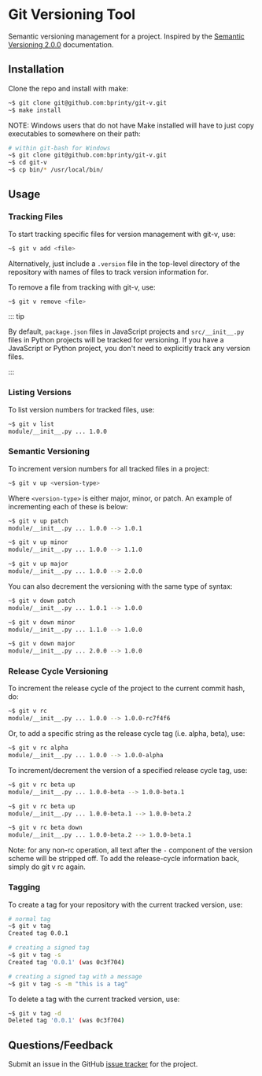 # Git Versioning Tool

Semantic versioning management for a project. Inspired by the [Semantic Versioning 2.0.0](http://semver.org/) documentation.


## Installation

Clone the repo and install with make:

```bash
~$ git clone git@github.com:bprinty/git-v.git
~$ make install
```

NOTE: Windows users that do not have Make installed will have to just copy executables to somewhere on their path:

```bash
# within git-bash for Windows
~$ git clone git@github.com:bprinty/git-v.git
~$ cd git-v
~$ cp bin/* /usr/local/bin/
```


## Usage

### Tracking Files

To start tracking specific files for version management with git-v, use:

```bash
~$ git v add <file>
```

Alternatively, just include a ```.version``` file in the top-level directory of the repository with names of files to track version information for.

To remove a file from tracking with git-v, use:

```bash
~$ git v remove <file>
```

::: tip

By default, `package.json` files in JavaScript projects and `src/__init__.py` files in Python projects will be tracked for versioning. If you have a JavaScript or Python project, you don't need to explicitly track any version files.

:::

### Listing Versions

To list version numbers for tracked files, use:

```bash
~$ git v list
module/__init__.py ... 1.0.0
```

### Semantic Versioning

To increment version numbers for all tracked files in a project:

```bash
~$ git v up <version-type>
```

Where ```<version-type>``` is either major, minor, or patch. An example of incrementing each of these is below:

```bash
~$ git v up patch
module/__init__.py ... 1.0.0 --> 1.0.1

~$ git v up minor
module/__init__.py ... 1.0.0 --> 1.1.0

~$ git v up major
module/__init__.py ... 1.0.0 --> 2.0.0
```

You can also decrement the versioning with the same type of syntax:

```bash
~$ git v down patch
module/__init__.py ... 1.0.1 --> 1.0.0

~$ git v down minor
module/__init__.py ... 1.1.0 --> 1.0.0

~$ git v down major
module/__init__.py ... 2.0.0 --> 1.0.0
```

### Release Cycle Versioning

To increment the release cycle of the project to the current commit hash, do:

```bash
~$ git v rc
module/__init__.py ... 1.0.0 --> 1.0.0-rc7f4f6
```

Or, to add a specific string as the release cycle tag (i.e. alpha, beta), use:

```bash
~$ git v rc alpha
module/__init__.py ... 1.0.0 --> 1.0.0-alpha
```

To increment/decrement the version of a specified release cycle tag, use:

```bash
~$ git v rc beta up
module/__init__.py ... 1.0.0-beta --> 1.0.0-beta.1

~$ git v rc beta up
module/__init__.py ... 1.0.0-beta.1 --> 1.0.0-beta.2

~$ git v rc beta down
module/__init__.py ... 1.0.0-beta.2 --> 1.0.0-beta.1
```

Note: for any non-rc operation, all text after the `-` component of the version scheme will be stripped off. To add the release-cycle information back, simply do git v rc again.


### Tagging

To create a tag for your repository with the current tracked version, use:

```bash
# normal tag
~$ git v tag
Created tag 0.0.1

# creating a signed tag
~$ git v tag -s
Created tag '0.0.1' (was 0c3f704)

# creating a signed tag with a message
~$ git v tag -s -m "this is a tag"
```

To delete a tag with the current tracked version, use:

```bash
~$ git v tag -d
Deleted tag '0.0.1' (was 0c3f704)
```

## Questions/Feedback

Submit an issue in the GitHub [issue tracker](https://github.com/bprinty/git-v/issues) for the project.
